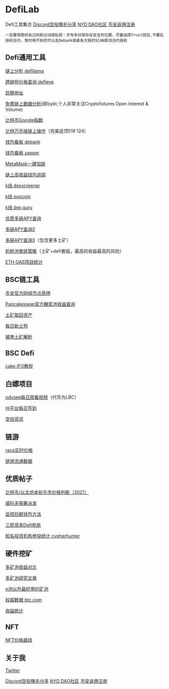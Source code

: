 # DefiLab
Defi工具集合
[Discord空投撸毛分享](https://discord.gg/62pWp4zBpA)
[NYD DAO社区](https://discord.gg/Yu6sUk6gAZ)
[币安返佣注册](https://accounts.binance.com/zh-CN/register?ref=121306393)
```
一定要保管好自己的助记词或私钥：手写多份保存在安全的位置，尽量选择Trust钱包,不要乱授权合约，暂时用不到的可以去Debank或者各大链的SCAN取消合约授权
```
[]()

## Defi通用工具

[链上分析 defillama](https://defillama.com/home) 

[跨链桥价格查询 defieye](https://tools.defieye.io/bridge/)

[巨鲸地址](https://docs.google.com/spreadsheets/d/1X7aKw7XEGoGw5AX1WnX6Rs-T8BXMDg7LvC5zSHR5Wn4/htmlview)    

[免费链上数据分析](https://www.coinglass.com/)(原bybt,个人非常关注Cryptofutures Open Interest & Volume)

[比特币Google指数](https://trends.google.com/trends/explore?geo=US&q=bitcoin)

[比特万币侯链上操作](https://bitinfocharts.com/bitcoin/address/bc1qt4h06ssqtwncv5rtf8c8v53emwmvr9j5peq9quj9vf0jzu2egnxqpesxny)（完美逃顶519 124）

[钱包看板 debank](https://debank.com/) 

[钱包看板 zapper](https://zapper.fi/) 

[MetaMask一键加链](https://chainlist.org/)

[链上高收益钱包追踪](https://beta.prysm.xyz/explore?&sort=-winningNftTrades&period=All%20Time__all&socialOnly=true&assetWithBalance=All%20Communities__)

[k线 dexscreener](https://dexscreener.com/)

[k线 poocoin](https://poocoin.app/) 

[k线 dex.guru](https://dex.guru/) 

[优质多链APY查询](https://apy.top/)

[多链APY查询2](https://coindix.com/?chain=polygon&sort=-apy&kind=stable)

[多链APY查询3](https://apr999.com/)（包含更多土矿）

[机枪池套娃策略](https://don-key.finance/)（土矿+defi套娃，最高的收益最高的风险）

[ETH GAS项目统计](https://ultrasound.money/#join-the-fam)


## BSC链工具


[币安官方BNB节点质押](https://www.binance.org/cn/staking) 

[Pancakeswap官方糖浆池收益查询](https://bsctools.xyz/pancakeswap/pools/)  



[土矿取回资产](https://app.yinxiang.com/fx/4a71ce54-ca44-4478-bd33-174b36534074)

[每日新土狗](https://cntoken.io/coins)

[被黑土矿解析](https://rekt.news/leaderboard/?continueFlag=8996eae0c64321f7eee9c45aadff3f8c)

[]()
[]()
[]()

## BSC Defi

[cake IFO教程](assets/cake_ifo.md)

## 白嫖项目
[odysee每日观看视频](https://odysee.com/$/invite/AiHE647VJ2JqtbXmT8Ca7YjoNbat1ght)（代币为LBC）

[Hi平台每日签到](https://hi.com/ClearChen)

[空投资讯](https://coinowo.com/active-airdrop)

## 链游
[raca实时价格](https://i8jk.com/?__CBK=30e3780980368b54cdc7538e2a9aef4881638675232_4964)

[链游流通数据](https://dappradar.com/rankings/protocol/binance-smart-chain/category/games)

## 优质帖子
[比特币/以太坊本轮牛市价格判断（2021）](https://www.1point3acres.com/bbs/thread-717041-1-1.html) 

[威科夫吸筹派发](https://zhuanlan.zhihu.com/p/76875345)

[监控巨鲸钱包方法](https://mirror.xyz/dfarm.eth/wLPwblrM9XziIJlkbTe2mf-lb9BVeus5Wi3D42Fgt8I?&continueFlag=47f07231bdd076a754f5ffe028add82b)

[三箭资本Defi布局](https://www.chainnews.com/articles/260642861694.htm)

[知名投资机构参投统计 cypherhunter](https://www.cypherhunter.com/zh-hans/)


## 硬件挖矿

[多矿池收益对比](https://minerstat.com/) 

[多矿池研究文章](https://mp.weixin.qq.com/s?__biz=MzIyOTc5MDE4MA==&mid=2247484301&idx=1&sn=d462479789eeb5b88e7781496e1ac228&chksm=e8bc1b06dfcb9210638423da48e0731ed966bcccc26ffda623718331ad841f7d98dc65a6faa9&mpshare=1&scene=1&srcid=11016eZCmySUZt7oZSvbyuYw&sharer_sharetime=1635728864237&sharer_shareid=a76a5b5e95d741e74db91c10fd79ff6e#rd)

[e池以外最好用的矿池](https://www.flexpool.io/zh-CN)

[权威数据 btc.com](https://btc.com/)

[收益统计](https://www.kryptex.org/zh-hans/hardware/nvidia-rtx-3070)

## NFT
[NFT价格曲线](https://github.com/qdchenyixuan/DefiLab)

## 关于我
[Twitter](https://twitter.com/clear0v0)

[Discord空投撸毛分享](https://discord.gg/62pWp4zBpA)
[NYD DAO社区](https://discord.gg/Yu6sUk6gAZ)
[币安返佣注册](https://accounts.binance.com/zh-CN/register?ref=121306393)